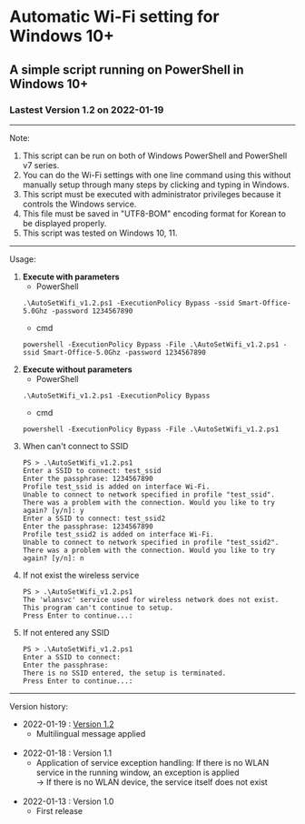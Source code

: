 # Automatic Wi-Fi setting for Windows 10+
## A simple script running on PowerShell in Windows 10+

### Lastest Version 1.2 on 2022-01-19

---

Note:
1. This script can be run on both of Windows PowerShell and PowerShell v7 series.
2. You can do the Wi-Fi settings with one line command using this without manually setup through many steps by clicking and typing in Windows.
3. This script must be executed with administrator privileges because it controls the Windows service.
4. This file must be saved in "UTF8-BOM" encoding format for Korean to be displayed properly.
5. This script was tested on Windows 10, 11.

---

Usage:
1. **Execute with parameters**
   * PowerShell
   ```
   .\AutoSetWifi_v1.2.ps1 -ExecutionPolicy Bypass -ssid Smart-Office-5.0Ghz -password 1234567890
   ```
   * cmd
   ```
   powershell -ExecutionPolicy Bypass -File .\AutoSetWifi_v1.2.ps1 -ssid Smart-Office-5.0Ghz -password 1234567890
   ```
2. **Execute without parameters**
   * PowerShell
   ```
   .\AutoSetWifi_v1.2.ps1 -ExecutionPolicy Bypass
   ```
   * cmd
   ```
   powershell -ExecutionPolicy Bypass -File .\AutoSetWifi_v1.2.ps1
   ```
3. When can't connect to SSID
   ```
   PS > .\AutoSetWifi_v1.2.ps1
   Enter a SSID to connect: test_ssid
   Enter the passphrase: 1234567890
   Profile test_ssid is added on interface Wi-Fi.
   Unable to connect to network specified in profile "test_ssid".
   There was a problem with the connection. Would you like to try again? [y/n]: y
   Enter a SSID to connect: test_ssid2
   Enter the passphrase: 1234567890
   Profile test_ssid2 is added on interface Wi-Fi.
   Unable to connect to network specified in profile "test_ssid2".
   There was a problem with the connection. Would you like to try again? [y/n]: n
   ```
4. If not exist the wireless service
   ```
   PS > .\AutoSetWifi_v1.2.ps1
   The 'wlansvc' service used for wireless network does not exist. This program can't continue to setup.
   Press Enter to continue...:
   ```
5. If not entered any SSID
   ```
   PS > .\AutoSetWifi_v1.2.ps1
   Enter a SSID to connect:
   Enter the passphrase:
   There is no SSID entered, the setup is terminated.
   Press Enter to continue...:
   ```

---

Version history:
- 2022-01-19 : [Version 1.2](AutoSetWifi_v1.2.ps1)
   - Multilingual message applied
   <br><br>
- 2022-01-18 : Version 1.1
   - Application of service exception handling: If there is no WLAN service in the running window, an exception is applied\
     → If there is no WLAN device, the service itself does not exist
   <br><br>
- 2022-01-13 : Version 1.0
   - First release
